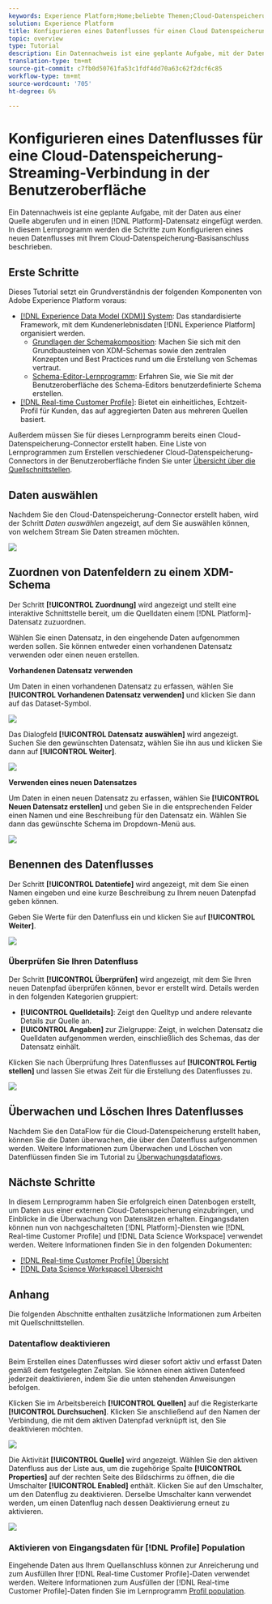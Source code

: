 ```yaml
---
keywords: Experience Platform;Home;beliebte Themen;Cloud-Datenspeicherung-Connector;Cloud-Datenspeicherung
solution: Experience Platform
title: Konfigurieren eines Datenflusses für einen Cloud Datenspeicherung Streaming Connector in der Benutzeroberfläche
topic: overview
type: Tutorial
description: Ein Datennachweis ist eine geplante Aufgabe, mit der Daten aus einer Quelle abgerufen und in einen Platform-Datensatz aufgenommen werden. In diesem Lernprogramm werden die Schritte zum Konfigurieren eines neuen Datenflusses mit Ihrem Cloud-Datenspeicherung-Basisanschluss beschrieben.
translation-type: tm+mt
source-git-commit: c7fb0d50761fa53c1fdf4dd70a63c62f2dcf6c85
workflow-type: tm+mt
source-wordcount: '705'
ht-degree: 6%

---
```



# Konfigurieren eines Datenflusses für eine Cloud-Datenspeicherung-Streaming-Verbindung in der Benutzeroberfläche

Ein Datennachweis ist eine geplante Aufgabe, mit der Daten aus einer Quelle abgerufen und in einen [!DNL Platform]-Datensatz eingefügt werden. In diesem Lernprogramm werden die Schritte zum Konfigurieren eines neuen Datenflusses mit Ihrem Cloud-Datenspeicherung-Basisanschluss beschrieben.

## Erste Schritte

Dieses Tutorial setzt ein Grundverständnis der folgenden Komponenten von Adobe Experience Platform voraus:

- [[!DNL Experience Data Model (XDM)] System](../../../../../xdm/home.md): Das standardisierte Framework, mit dem Kundenerlebnisdaten  [!DNL Experience Platform] organisiert werden.
   - [Grundlagen der Schemakomposition](../../../../../xdm/schema/composition.md): Machen Sie sich mit den Grundbausteinen von XDM-Schemas sowie den zentralen Konzepten und Best Practices rund um die Erstellung von Schemas vertraut.
   - [Schema-Editor-Lernprogramm](../../../../../xdm/tutorials/create-schema-ui.md): Erfahren Sie, wie Sie mit der Benutzeroberfläche des Schema-Editors benutzerdefinierte Schema erstellen.
- [[!DNL Real-time Customer Profile]](../../../../../profile/home.md): Bietet ein einheitliches, Echtzeit-Profil für Kunden, das auf aggregierten Daten aus mehreren Quellen basiert.

Außerdem müssen Sie für dieses Lernprogramm bereits einen Cloud-Datenspeicherung-Connector erstellt haben. Eine Liste von Lernprogrammen zum Erstellen verschiedener Cloud-Datenspeicherung-Connectors in der Benutzeroberfläche finden Sie unter [Übersicht über die Quellschnittstellen](../../../../home.md).

## Daten auswählen

Nachdem Sie den Cloud-Datenspeicherung-Connector erstellt haben, wird der Schritt *Daten auswählen* angezeigt, auf dem Sie auswählen können, von welchem Stream Sie Daten streamen möchten.

![](../../../../images/tutorials/dataflow/cloud-storage/streaming/select-data.png)

## Zuordnen von Datenfeldern zu einem XDM-Schema

Der Schritt **[!UICONTROL Zuordnung]** wird angezeigt und stellt eine interaktive Schnittstelle bereit, um die Quelldaten einem [!DNL Platform]-Datensatz zuzuordnen.

Wählen Sie einen Datensatz, in den eingehende Daten aufgenommen werden sollen. Sie können entweder einen vorhandenen Datensatz verwenden oder einen neuen erstellen.

**Vorhandenen Datensatz verwenden**

Um Daten in einen vorhandenen Datensatz zu erfassen, wählen Sie **[!UICONTROL Vorhandenen Datensatz verwenden]** und klicken Sie dann auf das Dataset-Symbol.

![](../../../../images/tutorials/dataflow/cloud-storage/streaming/use-existing-data.png)

Das Dialogfeld **[!UICONTROL Datensatz auswählen]** wird angezeigt. Suchen Sie den gewünschten Datensatz, wählen Sie ihn aus und klicken Sie dann auf **[!UICONTROL Weiter]**.

![](../../../../images/tutorials/dataflow/cloud-storage/streaming/select-existing-data.png)

**Verwenden eines neuen Datensatzes**

Um Daten in einen neuen Datensatz zu erfassen, wählen Sie **[!UICONTROL Neuen Datensatz erstellen]** und geben Sie in die entsprechenden Felder einen Namen und eine Beschreibung für den Datensatz ein. Wählen Sie dann das gewünschte Schema im Dropdown-Menü aus.

![](../../../../images/tutorials/dataflow/cloud-storage/streaming/use-new-dataset.png)

## Benennen des Datenflusses

Der Schritt **[!UICONTROL Datentiefe]** wird angezeigt, mit dem Sie einen Namen eingeben und eine kurze Beschreibung zu Ihrem neuen Datenpfad geben können.

Geben Sie Werte für den Datenfluss ein und klicken Sie auf **[!UICONTROL Weiter]**.

![](../../../../images/tutorials/dataflow/cloud-storage/streaming/name-your-dataflow.png)

### Überprüfen Sie Ihren Datenfluss

Der Schritt **[!UICONTROL Überprüfen]** wird angezeigt, mit dem Sie Ihren neuen Datenpfad überprüfen können, bevor er erstellt wird. Details werden in den folgenden Kategorien gruppiert:

- **[!UICONTROL Quelldetails]**: Zeigt den Quelltyp und andere relevante Details zur Quelle an.
- **[!UICONTROL Angaben]** zur Zielgruppe: Zeigt, in welchen Datensatz die Quelldaten aufgenommen werden, einschließlich des Schemas, das der Datensatz einhält.

Klicken Sie nach Überprüfung Ihres Datenflusses auf **[!UICONTROL Fertig stellen]** und lassen Sie etwas Zeit für die Erstellung des Datenflusses zu.

![](../../../../images/tutorials/dataflow/cloud-storage/streaming/review.png)

## Überwachen und Löschen Ihres Datenflusses

Nachdem Sie den DataFlow für die Cloud-Datenspeicherung erstellt haben, können Sie die Daten überwachen, die über den Datenfluss aufgenommen werden. Weitere Informationen zum Überwachen und Löschen von Datenflüssen finden Sie im Tutorial zu [Überwachungsdataflows](../../../../../ingestion/quality/monitor-data-ingestion.md).

## Nächste Schritte

In diesem Lernprogramm haben Sie erfolgreich einen Datenbogen erstellt, um Daten aus einer externen Cloud-Datenspeicherung einzubringen, und Einblicke in die Überwachung von Datensätzen erhalten. Eingangsdaten können nun von nachgeschalteten [!DNL Platform]-Diensten wie [!DNL Real-time Customer Profile] und [!DNL Data Science Workspace] verwendet werden. Weitere Informationen finden Sie in den folgenden Dokumenten:

- [[!DNL Real-time Customer Profile] Übersicht](../../../../../profile/home.md)
- [[!DNL Data Science Workspace] Übersicht](../../../../../data-science-workspace/home.md)

## Anhang

Die folgenden Abschnitte enthalten zusätzliche Informationen zum Arbeiten mit Quellschnittstellen.

### Datentaflow deaktivieren

Beim Erstellen eines Datenflusses wird dieser sofort aktiv und erfasst Daten gemäß dem festgelegten Zeitplan. Sie können einen aktiven Datenfeed jederzeit deaktivieren, indem Sie die unten stehenden Anweisungen befolgen.

Klicken Sie im Arbeitsbereich **[!UICONTROL Quellen]** auf die Registerkarte **[!UICONTROL Durchsuchen]**. Klicken Sie anschließend auf den Namen der Verbindung, die mit dem aktiven Datenpfad verknüpft ist, den Sie deaktivieren möchten.

![](../../../../images/tutorials/dataflow/cloud-storage/streaming/browse.png)

Die Aktivität **[!UICONTROL Quelle]** wird angezeigt. Wählen Sie den aktiven Datenfluss aus der Liste aus, um die zugehörige Spalte **[!UICONTROL Properties]** auf der rechten Seite des Bildschirms zu öffnen, die die Umschalter **[!UICONTROL Enabled]** enthält. Klicken Sie auf den Umschalter, um den Datenflug zu deaktivieren. Derselbe Umschalter kann verwendet werden, um einen Datenflug nach dessen Deaktivierung erneut zu aktivieren.

![](../../../../images/tutorials/dataflow/cloud-storage/streaming/disable-source.png)

### Aktivieren von Eingangsdaten für [!DNL Profile] Population

Eingehende Daten aus Ihrem Quellanschluss können zur Anreicherung und zum Ausfüllen Ihrer [!DNL Real-time Customer Profile]-Daten verwendet werden. Weitere Informationen zum Ausfüllen der [!DNL Real-time Customer Profile]-Daten finden Sie im Lernprogramm [Profil population](../../profile.md).
